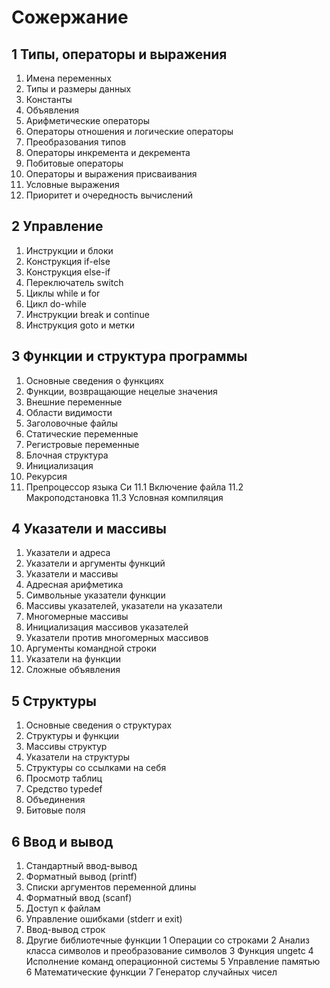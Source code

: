 # Сожержание

## 1 Типы, операторы и выражения
1. Имена переменных
2. Типы и размеры данных
3. Константы
4. Объявления
5. Арифметические операторы
6. Операторы отношения и логические операторы
7. Преобразования типов
8. Операторы инкремента и декремента
9. Побитовые операторы
10. Операторы и выражения присваивания
11. Условные выражения
12. Приоритет и очередность вычислений



## 2 Управление
1. Инструкции и блоки
2. Конструкция if-else
3. Конструкция else-if
4. Переключатель switch
5. Циклы while и for
6. Цикл do-while
7. Инструкции break и continue
8. Инструкция goto и метки



## 3 Функции и структура программы
1. Основные сведения о функциях
2. Функции, возвращающие нецелые значения
3. Внешние переменные
4. Области видимости
5. Заголовочные файлы
6. Статические переменные
7. Регистровые переменные
8. Блочная структура
9. Инициализация
10. Рекурсия
11. Препроцессор языка Си
11.1 Включение файла
11.2 Макроподстановка
11.3 Условная компиляция



## 4 Указатели и массивы
1. Указатели и адреса
2. Указатели и аргументы функций
3. Указатели и массивы
4. Адресная арифметика
5. Символьные указатели функции
6. Массивы указателей, указатели на указатели
7. Многомерные массивы
8. Инициализация массивов указателей
9. Указатели против многомерных массивов
10. Аргументы командной строки
11. Указатели на функции
12. Сложные объявления



## 5 Структуры
1. Основные сведения о структурах
2. Структуры и функции
3. Массивы структур
4. Указатели на структуры
5. Структуры со ссылками на себя
6. Просмотр таблиц
7. Средство typedef
8. Объединения
9. Битовые поля



## 6 Ввод и вывод
1. Стандартный ввод-вывод
2. Форматный вывод (printf)
3. Списки аргументов переменной длины
4. Форматный ввод (scanf)
5. Доступ к файлам
6. Управление ошибками (stderr и exit)
7. Ввод-вывод строк
8. Другие библиотечные функции
    1 Операции со строками
    2 Анализ класса символов и преобразование символов
    3 Функция ungetc
    4 Исполнение команд операционной системы
    5 Управление памятью
    6 Математические функции
    7 Генератор случайных чисел